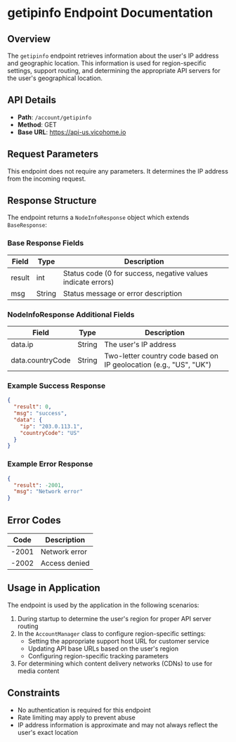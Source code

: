 # getipinfo Endpoint Documentation

## Overview
The `getipinfo` endpoint retrieves information about the user's IP address and geographic location. This information is used for region-specific settings, support routing, and determining the appropriate API servers for the user's geographical location.

## API Details
- **Path**: `/account/getipinfo`
- **Method**: GET
- **Base URL**: https://api-us.vicohome.io

## Request Parameters
This endpoint does not require any parameters. It determines the IP address from the incoming request.

## Response Structure
The endpoint returns a `NodeInfoResponse` object which extends `BaseResponse`:

### Base Response Fields
| Field | Type | Description |
|-------|------|-------------|
| result | int | Status code (0 for success, negative values indicate errors) |
| msg | String | Status message or error description |

### NodeInfoResponse Additional Fields
| Field | Type | Description |
|-------|------|-------------|
| data.ip | String | The user's IP address |
| data.countryCode | String | Two-letter country code based on IP geolocation (e.g., "US", "UK") |

### Example Success Response
```json
{
  "result": 0,
  "msg": "success",
  "data": {
    "ip": "203.0.113.1",
    "countryCode": "US"
  }
}
```

### Example Error Response
```json
{
  "result": -2001,
  "msg": "Network error"
}
```

## Error Codes
| Code | Description |
|------|-------------|
| -2001 | Network error |
| -2002 | Access denied |

## Usage in Application
The endpoint is used by the application in the following scenarios:
1. During startup to determine the user's region for proper API server routing
2. In the `AccountManager` class to configure region-specific settings:
   - Setting the appropriate support host URL for customer service
   - Updating API base URLs based on the user's region
   - Configuring region-specific tracking parameters
3. For determining which content delivery networks (CDNs) to use for media content

## Constraints
- No authentication is required for this endpoint
- Rate limiting may apply to prevent abuse
- IP address information is approximate and may not always reflect the user's exact location